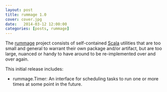 ```yaml
---
layout: post
title: rummage 1.0
cover: cover.jpg
date:   2014-03-12 12:00:00
categories: [posts, rummage]
---
```


The [rummage](/rummage/) project consists of self-contained [Scala](http://www.scala-lang.org/) utilities that are too small and general to warrant their own package and/or artifact, but are too large, nuanced or handy to have around to be re-implemented over and over again.

This initial release includes:

 - rummage.Timer: An interface for scheduling tasks to run one or more times at some point in the future.